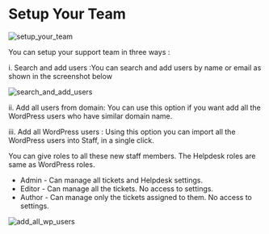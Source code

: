 # Setup Your Team

![setup_your_team](https://cloud.githubusercontent.com/assets/8191145/7652576/963467c0-fb2b-11e4-9cf2-15818fbc9529.png)

You can setup your support team in three ways :

i. Search and add users :You can search and add users by name or email as shown in the screenshot below

![search_and_add_users](https://cloud.githubusercontent.com/assets/8191145/7654397/6d19bd04-fb3a-11e4-809a-07b176b75828.png)


ii. Add all users from domain: You can use this option if you want add all the WordPress users who have similar domain name.

iii. Add all WordPress users : Using this option you can import all the WordPress users into Staff, in a single click.

You can give roles to all these new staff members. The Helpdesk roles are same as WordPress roles.
* Admin - Can manage all tickets and Helpdesk settings.
* Editor - Can manage all the tickets. No access to settings.
* Author - Can manage only the tickets assigned to them. No access to settings.


![add_all_wp_users](https://cloud.githubusercontent.com/assets/8191145/7654458/edf9c77a-fb3a-11e4-834f-e54e1876a11f.png)
